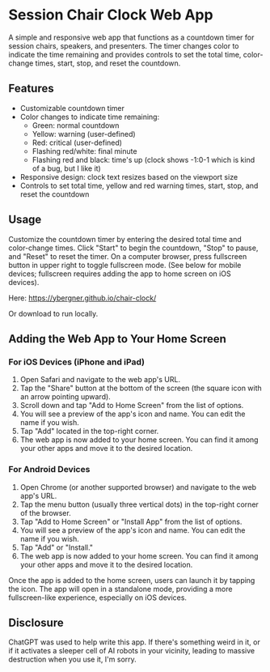 # Session Chair Clock Web App

A simple and responsive web app that functions as a countdown timer for session chairs, speakers, and presenters. The timer changes color to indicate the time remaining and provides controls to set the total time, color-change times, start, stop, and reset the countdown.

## Features

- Customizable countdown timer
- Color changes to indicate time remaining:
  - Green: normal countdown
  - Yellow: warning (user-defined)
  - Red: critical (user-defined)
  - Flashing red/white: final minute
  - Flashing red and black: time's up (clock shows -1:0-1 which is kind of a bug, but I like it)
- Responsive design: clock text resizes based on the viewport size
- Controls to set total time, yellow and red warning times, start, stop, and reset the countdown

## Usage

Customize the countdown timer by entering the desired total time and color-change times. Click "Start" to begin the countdown, "Stop" to pause, and "Reset" to reset the timer. On a computer browser, press fullscreen button in upper right to toggle fullscreen mode. (See below for mobile devices; fullscreen requires adding the app to home screen on iOS devices).

Here: https://ybergner.github.io/chair-clock/

Or download to run locally.

## Adding the Web App to Your Home Screen

### For iOS Devices (iPhone and iPad)

1. Open Safari and navigate to the web app's URL.
2. Tap the "Share" button at the bottom of the screen (the square icon with an arrow pointing upward).
3. Scroll down and tap "Add to Home Screen" from the list of options.
4. You will see a preview of the app's icon and name. You can edit the name if you wish.
5. Tap "Add" located in the top-right corner.
6. The web app is now added to your home screen. You can find it among your other apps and move it to the desired location.

### For Android Devices

1. Open Chrome (or another supported browser) and navigate to the web app's URL.
2. Tap the menu button (usually three vertical dots) in the top-right corner of the browser.
3. Tap "Add to Home Screen" or "Install App" from the list of options.
4. You will see a preview of the app's icon and name. You can edit the name if you wish.
5. Tap "Add" or "Install."
6. The web app is now added to your home screen. You can find it among your other apps and move it to the desired location.

Once the app is added to the home screen, users can launch it by tapping the icon. The app will open in a standalone mode, providing a more fullscreen-like experience, especially on iOS devices.

## Disclosure

ChatGPT was used to help write this app. If there's something weird in it, or if it activates a sleeper cell of AI robots in your vicinity, leading to massive destruction when you use it, I'm sorry.

